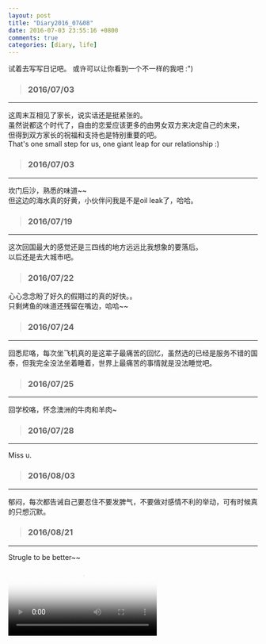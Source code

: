 ```yaml
---
layout: post
title: "Diary2016_07&08"
date: 2016-07-03 23:55:16 +0800
comments: true
categories: [diary, life]
---
```


试着去写写日记吧。 或许可以让你看到一个不一样的我吧 :")  

<!--more-->
   

>### 2016/07/03 ###
----------
这周末互相见了家长，说实话还是挺紧张的。    
虽然说都这个时代了，自由的恋爱应该更多的由男女双方来决定自己的未来，    
但得到双方家长的祝福和支持也是特别重要的吧。    
That's one small step for us, one giant leap for our relationship :)     
<img style="max-height:400px" class="lazy" data-original="/images/blog/160703_diary/selfshot.JPG"> 
 

>### 2016/07/03 ###
----------
坎门后沙，熟悉的味道~~    
但这边的海水真的好黄，小伙伴问我是不是oil leak了，哈哈。   
<img style="max-height:400px" class="lazy" data-original="/images/blog/160703_diary/beach.JPG"> 
 

>### 2016/07/19 ###
----------
这次回国最大的感觉还是三四线的地方远远比我想象的要落后。    
以后还是去大城市吧。    
 

>### 2016/07/22 ###
心心念念盼了好久的假期过的真的好快。。    
只剩烤鱼的味道还残留在嘴边，哈哈~~     
<img style="max-height:300px" class="lazy" data-original="/images/blog/160703_diary/fish.JPG"> 


>### 2016/07/24 ###
----------
回悉尼咯，每次坐飞机真的是这辈子最痛苦的回忆，虽然选的已经是服务不错的国泰，但我完全没法坐着睡着，世界上最痛苦的事情就是没法睡觉吧。    
<img style="max-height:300px" class="lazy" data-original="/images/blog/160703_diary/flight.JPG"> 
 

>### 2016/07/25 ###
----------
回学校咯，怀念澳洲的牛肉和羊肉~      
<img style="max-height:400px" class="lazy" data-original="/images/blog/160703_diary/koala.JPG"> 
 

>### 2016/07/28 ###
----------
Miss u.    
<img style="max-height:400px" class="lazy" data-original="/images/blog/160703_diary/missucc.JPG"> 
 

>### 2016/08/03 ###
----------
郁闷，每次都告诫自己要忍住不要发脾气，不要做对感情不利的举动，可有时候真的只想沉默。     
 

>### 2016/08/21 ###
----------
Strugle to be better~~        
<video controls="" name="media" poster="/images/blog/160703_diary/poster.jpg"><source src="/images/blog/160703_diary/final.mp4" type="video/mp4"></video>
 


